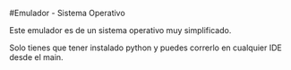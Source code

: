 #Emulador - Sistema Operativo

Este emulador es de un sistema operativo muy simplificado.

Solo tienes que tener instalado python y puedes correrlo en cualquier IDE desde el main.


